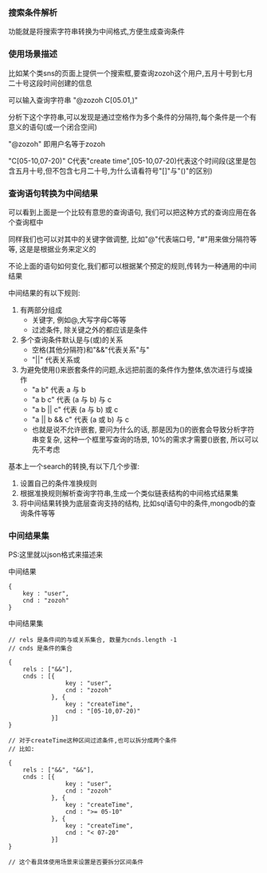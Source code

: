 ### 搜索条件解析

功能就是将搜索字符串转换为中间格式,方便生成查询条件

### 使用场景描述

比如某个类sns的页面上提供一个搜索框,要查询zozoh这个用户,五月十号到七月二十号这段时间创建的信息

可以输入查询字符串 "@zozoh C[05.01,)"

分析下这个字符串,可以发现是通过空格作为多个条件的分隔符,每个条件是一个有意义的语句(或一个闭合空间)

"@zozoh" 即用户名等于zozoh

"C[05-10,07-20)" C代表"create time",[05-10,07-20)代表这个时间段(这里是包含五月十号,但不包含七月二十号,为什么请看符号"[]"与"()"的区别)


### 查询语句转换为中间结果

可以看到上面是一个比较有意思的查询语句, 我们可以把这种方式的查询应用在各个查询框中

同样我们也可以对其中的关键字做调整, 比如"@"代表端口号, "#"用来做分隔符等等, 这是是根据业务来定义的

不论上面的语句如何变化,我们都可以根据某个预定的规则,传转为一种通用的中间结果

中间结果的有以下规则:

1. 有两部分组成
	* 关键字, 例如@,大写字母C等等
	* 过滤条件, 除关键之外的都应该是条件
2. 多个查询条件默认是与(或)的关系
	* 空格(其他分隔符)和"&&"代表关系"与"
	* "||" 代表关系或
3. 为避免使用()来嵌套条件的问题,永远把前面的条件作为整体,依次进行与或操作
	* "a b" 代表 a 与 b
	* "a b c" 代表 (a 与 b) 与 c
	* "a b || c" 代表 (a 与 b) 或 c
	* "a || b && c" 代表 (a 或 b) 与 c
	* 也就是说不允许嵌套, 要问为什么的话, 那是因为()的嵌套会导致分析字符串变复杂, 这种一个框里写查询的场景, 10%的需求才需要()嵌套, 所以可以先不考虑

基本上一个search的转换,有以下几个步骤:

1. 设置自己的条件准换规则
2. 根据准换规则解析查询字符串,生成一个类似链表结构的中间格式结果集
3. 将中间结果转换为底层查询支持的结构, 比如sql语句中的条件,mongodb的查询条件等等

### 中间结果集

PS:这里就以json格式来描述来

中间结果
	
	{
		key : "user",
		cnd : "zozoh"	
	}
	
中间结果集

	// rels 是条件间的与或关系集合, 数量为cnds.length -1 
	// cnds 是条件的集合

	{
		rels : ["&&"],
		cnds : [{
					key : "user",
					cnd : "zozoh"
				}, {
					key : "createTime",
					cnd : "[05-10,07-20)"
				}]
	}
	
	// 对于createTime这种区间过滤条件,也可以拆分成两个条件
	// 比如:
	
	{
		rels : ["&&", "&&"],
		cnds : [{
					key : "user",
					cnd : "zozoh"
				}, {
					key : "createTime",
					cnd : ">= 05-10"
				}, {
					key : "createTime",
					cnd : "< 07-20"
				}]
	}
	
	// 这个看具体使用场景来设置是否要拆分区间条件
	
